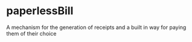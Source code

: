 # paperlessBill
A mechanism for the generation of receipts and a built in way for paying them of their choice
